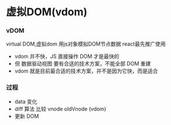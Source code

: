 
# 虚拟DOM(vdom)

### vDOM
virtual DOM,虚拟dom  用js对象模拟DOM节点数据  react最先推广使用

- vdom 并不快，JS 直接操作 DOM 才是最快的
- 但 数据驱动视图 要有合适的技术方案，不能全部 DOM 重建
- vdom 就是目前最合适的技术方案，并不是因为它快，而是适合

### 过程
- data 变化
- diff 算法 比较 vnode  oldVnode (vdom)
- 更新 DOM
